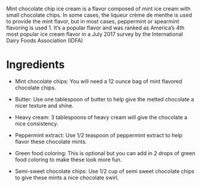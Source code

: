 Mint chocolate chip ice cream is a flavor composed of mint ice cream with small chocolate chips. In some cases, the liqueur crème de menthe is used to provide the mint flavor, but in most cases, peppermint or spearmint flavoring is used 1. It’s a popular flavor and was ranked as America’s 4th most popular ice cream flavor in a July 2017 survey by the International Dairy Foods Association (IDFA)


# Ingredients

- Mint chocolate chips: You will need a 12 ounce bag of mint flavored chocolate chips.

- Butter: Use one tablespoon of butter to help give the melted chocolate a nicer texture and shine.

- Heavy cream: 3 tablespoons of heavy cream will give the chocolate a nice consistency.

- Peppermint extract: Use 1/2 teaspoon of peppermint extract to help flavor these chocolate mints.

- Green food coloring: This is optional but you can add in 2 drops of green food coloring to make these look more fun.

- Semi-sweet chocolate chips: Use 1/2 cup of semi sweet chocolate chips to give these mints a nice chocolate swirl.
